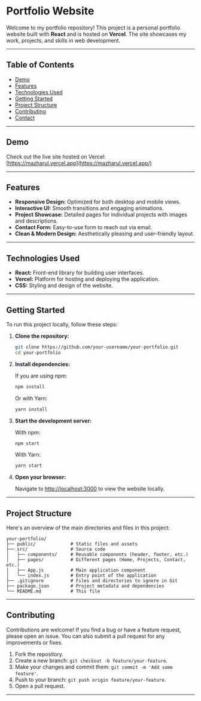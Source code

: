 # Portfolio Website

Welcome to my portfolio repository! This project is a personal portfolio website built with **React** and is hosted on **Vercel**. The site showcases my work, projects, and skills in web development.

---

## Table of Contents

- [Demo](#demo)
- [Features](#features)
- [Technologies Used](#technologies-used)
- [Getting Started](#getting-started)
- [Project Structure](#project-structure)
- [Contributing](#contributing)
- [Contact](#contact)

---

## Demo

Check out the live site hosted on Vercel:  
[https://mazharul.vercel.app](https://mazharul.vercel.app/)

---

## Features

- **Responsive Design:** Optimized for both desktop and mobile views.
- **Interactive UI:** Smooth transitions and engaging animations.
- **Project Showcase:** Detailed pages for individual projects with images and descriptions.
- **Contact Form:** Easy-to-use form to reach out via email.
- **Clean & Modern Design:** Aesthetically pleasing and user-friendly layout.

---

## Technologies Used

- **React:** Front-end library for building user interfaces.
- **Vercel:** Platform for hosting and deploying the application.
- **CSS:** Styling and design of the website.


---

## Getting Started

To run this project locally, follow these steps:

1. **Clone the repository:**

   ```bash
   git clone https://github.com/your-username/your-portfolio.git
   cd your-portfolio
   ```

2. **Install dependencies:**

   If you are using npm:

   ```bash
   npm install
   ```

   Or with Yarn:

   ```bash
   yarn install
   ```

3. **Start the development server:**

   With npm:

   ```bash
   npm start
   ```

   With Yarn:

   ```bash
   yarn start
   ```

4. **Open your browser:**

   Navigate to [http://localhost:3000](http://localhost:3000) to view the website locally.

---

## Project Structure

Here's an overview of the main directories and files in this project:

```
your-portfolio/
├── public/             # Static files and assets
├── src/                # Source code
│   ├── components/     # Reusable components (header, footer, etc.)
│   ├── pages/          # Different pages (Home, Projects, Contact, etc.)
│   ├── App.js          # Main application component
│   └── index.js        # Entry point of the application
├── .gitignore          # Files and directories to ignore in Git
├── package.json        # Project metadata and dependencies
└── README.md           # This file
```

---

## Contributing

Contributions are welcome! If you find a bug or have a feature request, please open an issue. You can also submit a pull request for any improvements or fixes.

1. Fork the repository.
2. Create a new branch: `git checkout -b feature/your-feature`.
3. Make your changes and commit them: `git commit -m 'Add some feature'`.
4. Push to your branch: `git push origin feature/your-feature`.
5. Open a pull request.

---
